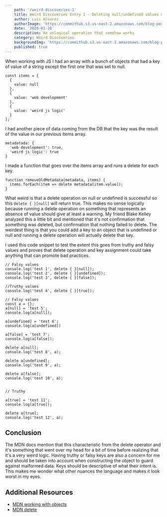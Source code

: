 ```yaml
---
    path: '/weird-discoveries-1'
    title: Weird Discoveries Entry 1 - Deleting null/undefined values on an object
    author: Luis Alvarez
    authorImage: 'https://commithub.s3.us-east-2.amazonaws.com/blog-posts/author/luis.jpg'
    date: '2020-01-26'
    description: An unlogical operation that somehow works
    category: Weird Discoveries
    backgroundImg: 'https://commithub.s3.us-east-2.amazonaws.com/blog-posts/weird-discoveries-1/derpy-potato.jpeg'
    published: true
---
```


When working with JS I had an array with a bunch of objects that had a key of value of a string except the first one that was set to null.

```
const items = [
  {
    value: null
  },
  {
    value: 'web development'
  },
  {
    value: 'weird js logic'
  }
];
```

I had another piece of data coming from the DB that the key was the result of the value in our previous items array.

```
metadatada: {
  'web development': true,
  'weird js logic': true
}
```

I made a function that goes over the items array and runs a delete for each key.

```
function removeOldMetadata(metadata, items) {
  items.forEach(item => delete metadata[item.value]);
}
```

What weird is that a delete operation on null or undefined is successful so this `delete { }[null]` will return true. This makes no sense logically because running a delete operation on something that represents an absence of value should give at least a warning. My friend Blake Kelley analyzed this a little bit and mentioned that it's not confirmation that something was deleted, but confirmation that nothing failed to delete. The weirdest thing is that you could add a key to an object that is undefined or null and running a delete operation will actually delete that key.


I used this code snippet to test the extent this goes from truthy and falsy values and proves that delete operation and key assignment could take anything that can promote bad practices.

```
// Falsy values
console.log('test 1', delete { }[null]);
console.log('test 2', delete { }[undefined]);
console.log('test 3', delete { }[false]);

//Truthy values
console.log('test 4', delete { }[true]);

// Falsy values
const a = {};
a[null] = 'test 5';
console.log(a[null]);

a[undefined] = 'test 6';
console.log(a[undefined])

a[false] = 'test 7';
console.log(a[false]);

delete a[null];
console.log('test 8', a);

delete a[undefined];
console.log('test 9', a);

delete a[false];
console.log('test 10', a);


// Truthy

a[true] = 'test 11';
console.log(a[true]);

delete a[true];
console.log('test 12', a);
```

## Conclusion

The MDN docs mention that this characteristic from the delete operator and it's something that went over my head for a bit of time before realizing that it's a very weird logic. Having truthy or falsy keys are also a concern for me and should be taken into account when constructing the object to guard against malformed data. Keys should be descriptive of what their intent is. This makes me wonder what other nuances the language and makes it look worst in my eyes.

## Additional Resources

* <a href="https://developer.mozilla.org/en-US/docs/Web/JavaScript/Guide/Working_with_Objects" rel="noopener" target="_blank">MDN working with objects</a>
* <a href="https://developer.mozilla.org/en-US/docs/Web/JavaScript/Reference/Operators/delete" rel="noopener" target="_blank">MDN delete</a>

